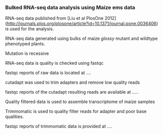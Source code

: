 ### Bulked RNA-seq data analysis using Maize ems data

RNA-seq data published from [Liu et al PlosOne 2012] (http://journals.plos.org/plosone/article?id=10.1371/journal.pone.0036406)
is used for the analysis.

RNA-seq data generated using bulks of maize *glossy* mutant and wildtype phenotyped plants.

Mutation is recessive

RNA-seq data is quality is checked using fastqc

fastqc reports of raw data is located at ....

cutadapt was used to trim adapters and remove low quality reads

fastqc reports of the cutadapt resulting reads are available at .....


Quality filtered data is used to assemble transcriptome of maize samples




Trimmomatic is used to quality filter reads for adapter and poor base qualities.

fastqc reports of trimmomatic data is provided at ....
